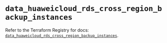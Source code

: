 # `data_huaweicloud_rds_cross_region_backup_instances`

Refer to the Terraform Registry for docs: [`data_huaweicloud_rds_cross_region_backup_instances`](https://registry.terraform.io/providers/huaweicloud/huaweicloud/1.71.1/docs/data-sources/rds_cross_region_backup_instances).
